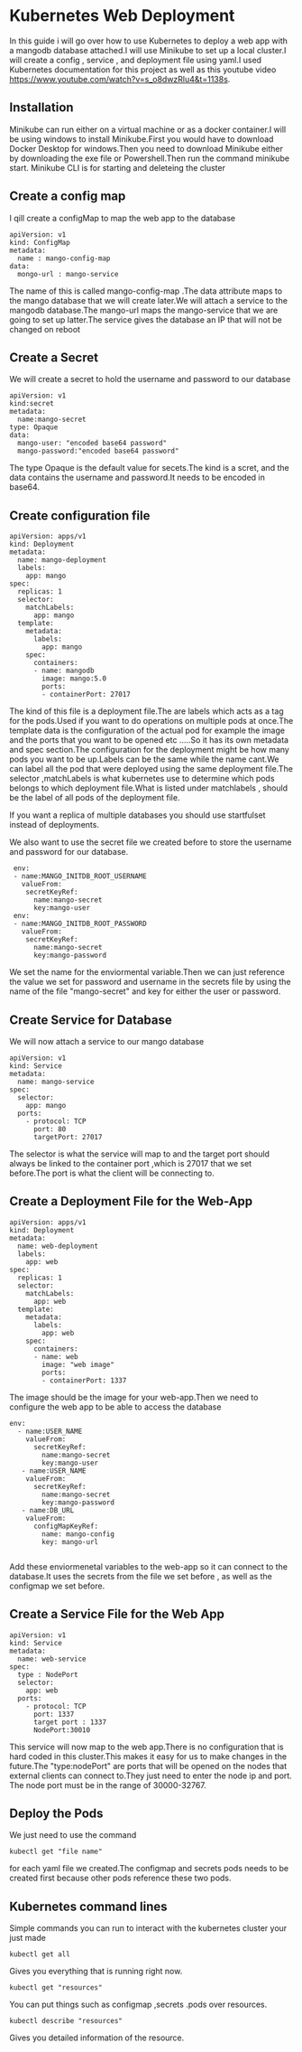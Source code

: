 # Kubernetes Web Deployment
In this guide i will go over how to use Kubernetes to deploy a web app with a mangodb database attached.I will use Minikube to set 
up a local cluster.I will create a config , service , and deployment file using yaml.I used Kubernetes documentation for this project as well
as this youtube video https://www.youtube.com/watch?v=s_o8dwzRlu4&t=1138s.

## Installation 
Minikube can run either on a virtual machine or as a docker container.I will be using windows to install Minikube.First you would have to 
download Docker Desktop for windows.Then you need to download Minikube either by downloading the exe file or Powershell.Then run the command
minikube start. Minikube CLI is for starting and deleteing the cluster 


## Create a config map
I qill create a configMap to map the web app to the database
```
apiVersion: v1
kind: ConfigMap
metadata:
  name : mango-config-map
data:
  mongo-url : mango-service 
```
The name of this is called mango-config-map .The data attribute maps to the mango database that we will create later.We will attach a service
to the mangodb database.The mango-url maps the mango-service that we are going to set up latter.The service gives the database an IP that will not
be changed on reboot

## Create a Secret
We will create a secret to hold the username and password to our database
```
apiVersion: v1
kind:secret
metadata:
  name:mango-secret
type: Opaque
data:
  mango-user: "encoded base64 password"
  mango-password:"encoded base64 password"

```
The type Opaque is the default value for secets.The kind is a scret, and the data contains the username and password.It needs to be 
encoded in base64.

## Create configuration file 

```
apiVersion: apps/v1
kind: Deployment
metadata:
  name: mango-deployment
  labels:
    app: mango
spec:
  replicas: 1
  selector:
    matchLabels:
      app: mango
  template:
    metadata:
      labels:
        app: mango
    spec:
      containers:
      - name: mangodb
        image: mango:5.0
        ports:
        - containerPort: 27017

```

The kind of this file is a deployment file.The are labels which acts as a tag for the pods.Used if you want to do operations on 
multiple pods at once.The template data is the configuration of the actual pod for example the image and the ports that you 
want to be opened etc .....So it has its own metadata and spec section.The configuration
for the deployment might be how many pods you want to be up.Labels can be the same while the name cant.We can label all the pod 
that were deployed using the same deployment file.The selector ,matchLabels is what kubernetes use to determine which pods belongs
to which deployment file.What is listed under matchlabels , should be the label of all pods of the deployment file.

If you want a replica of multiple databases you should use startfulset instead of deployments. 

We also want to use the secret file we created before to store the username and password for our database.
```
 env:
 - name:MANGO_INITDB_ROOT_USERNAME
   valueFrom:
    secretKeyRef:
      name:mango-secret
      key:mango-user 
 env:
 - name:MANGO_INITDB_ROOT_PASSWORD
   valueFrom:
    secretKeyRef:
      name:mango-secret
      key:mango-password
```
We set the name for the enviormental variable.Then we can just reference the value we set for password and username in the secrets
file by using the name of the file "mango-secret" and key for either the user or password.


## Create Service for Database
We will now attach a service to our mango database
```
apiVersion: v1
kind: Service
metadata:
  name: mango-service
spec:
  selector:
    app: mango 
  ports:
    - protocol: TCP
      port: 80
      targetPort: 27017
```
The selector is what the service will map to and the target port should always be linked to the container port ,which is 27017 that we set
before.The port is what the client will be connecting to. 

## Create a Deployment File for the Web-App

```
apiVersion: apps/v1
kind: Deployment
metadata:
  name: web-deployment
  labels:
    app: web
spec:
  replicas: 1
  selector:
    matchLabels:
      app: web
  template:
    metadata:
      labels:
        app: web
    spec:
      containers:
      - name: web
        image: "web image"
        ports:
        - containerPort: 1337

```
The image should be the image for your web-app.Then we need to configure the web app to be able to access the database 
```
env:
  - name:USER_NAME
    valueFrom:
      secretKeyRef:
        name:mango-secret
        key:mango-user
   - name:USER_NAME
    valueFrom:
      secretKeyRef:
        name:mango-secret
        key:mango-password
   - name:DB_URL
    valueFrom:
      configMapKeyRef:
        name: mango-config
        key: mango-url 
        
```
Add these enviormenetal variables to the web-app so it can connect to the database.It uses the secrets from the file we set before , as well
as the configmap we set before.


## Create a Service File for the Web App 
```
apiVersion: v1
kind: Service
metadata:
  name: web-service
spec:
  type : NodePort
  selector:
    app: web 
  ports:
    - protocol: TCP
      port: 1337
      target port : 1337
      NodePort:30010
```
This service will now map to the web app.There is no configuration that is hard coded in this cluster.This makes it easy for us to 
make changes in the future.The "type:nodePort" are ports that will be opened on the nodes that external clients can connect to.They just
need to enter the node ip and port. The node port must be in the range of 30000-32767.

## Deploy the Pods
We just need to use the command 
```
kubectl get "file name"
```
for each yaml file we created.The configmap and secrets pods needs to be created first because other pods reference these two pods.


## Kubernetes command lines
Simple commands you can run to interact with the kubernetes cluster your just made
```
kubectl get all
```
Gives you everything that is running right now.

```
kubectl get "resources"
```
You can put things such as configmap ,secrets .pods over resources.
```
kubectl describe "resources"
```
Gives you detailed information of the resource.






